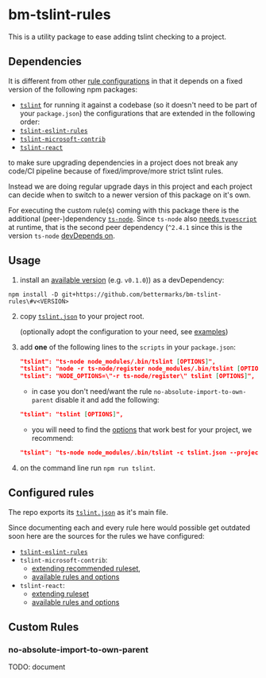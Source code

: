 # bm-tslint-rules

This is a utility package to ease adding tslint checking to a project.

## Dependencies

It is different from other [rule configurations](https://github.com/palantir/tslint#custom-rules--plugins) in that it depends on a fixed version of the following npm packages:
* [`tslint`](https://github.com/palantir/tslint) for running it against a codebase (so it doesn't need to be part of your `package.json`)
the configurations that are extended in the following order:
* [`tslint-eslint-rules`](https://github.com/buzinas/tslint-eslint-rules/blob/master/CHANGELOG.md)
* [`tslint-microsoft-contrib`](https://github.com/Microsoft/tslint-microsoft-contrib/wiki/Release-Notes)
* [`tslint-react`](https://github.com/Microsoft/tslint-microsoft-contrib/wiki/Release-Notes)

to make sure upgrading dependencies in a project does not break any code/CI pipeline because of fixed/improve/more strict tslint rules.

Instead we are doing regular upgrade days in this project and each project can decide when to switch to a newer version of this package on it's own.

For executing the custom rule(s) coming with this package there is the additional (peer-)dependency [`ts-node`](https://github.com/TypeStrong/ts-node/). Since `ts-node` also [needs `typescript`](https://github.com/TypeStrong/ts-node/blob/v4.1.0/src/index.ts#L11) at runtime, that is the second peer dependency (`^2.4.1` since this is the version `ts-node` [devDepends on](https://github.com/TypeStrong/ts-node/blob/v4.1.0/package.json#L75).

## Usage

1. install an [available version](https://github.com/bettermarks/bm-tslint-rules/releases) (e.g. `v0.1.0`)) as a devDependency:

`npm install -D git+https://github.com/bettermarks/bm-tslint-rules\#v<VERSION>` 

2. copy [`tslint.json`](https://github.com/bettermarks/bm-tslint-rules/blob/master/examples/minimal/tslint.json) to your project root.

   (optionally adopt the configuration to your need, see [examples](https://github.com/bettermarks/bm-tslint-rules/blob/master/examples))

3. add **one** of the following lines to the `scripts` in your `package.json`:
    ```json
    "tslint": "ts-node node_modules/.bin/tslint [OPTIONS]",
    "tslint": "node -r ts-node/register node_modules/.bin/tslint [OPTIONS]",
    "tslint": "NODE_OPTIONS=\"-r ts-node/register\" tslint [OPTIONS]",
    ```
   - in case you don't need/want the rule `no-absolute-import-to-own-parent` disable it and add the following:
    ```json
    "tslint": "tslint [OPTIONS]",
    ```
   - you will need to find the [options](https://palantir.github.io/tslint/usage/cli/) that work best for your project, we recommend:
   
    ```json
    "tslint": "ts-node node_modules/.bin/tslint -c tslint.json --project tsconfig.json -t stylish",
    ```

4. on the command line run `npm run tslint`.

## Configured rules

The repo exports its [`tslint.json`]() as it's main file.

Since documenting each and every rule here would possible get outdated soon here are the sources for the rules we have configured:

* [`tslint-eslint-rules`](https://github.com/buzinas/tslint-eslint-rules#rules-copied-from-the-eslint-website)
* `tslint-microsoft-contrib`: 
  - [extending recommended ruleset](https://github.com/Microsoft/tslint-microsoft-contrib/blob/master/recommended_ruleset.js),  
  - [available rules and options](https://github.com/Microsoft/tslint-microsoft-contrib#supported-rules)
* `tslint-react`:
  - [extending ruleset](https://github.com/palantir/tslint-react/blob/master/tslint-react.json)
  - [available rules and options](https://github.com/palantir/tslint-react#rules)
  

## Custom Rules

### no-absolute-import-to-own-parent

TODO: document
